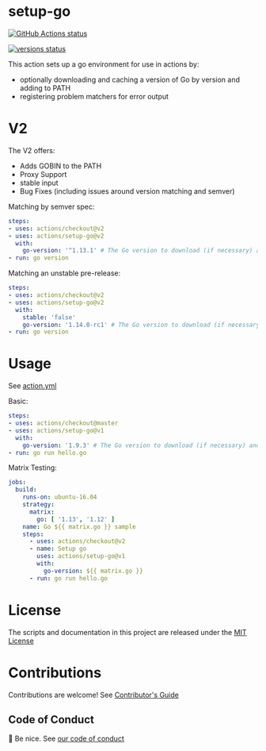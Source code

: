 # setup-go

<p align="left">
  <a href="https://github.com/actions/setup-go/actions"><img alt="GitHub Actions status" src="https://github.com/actions/setup-go/workflows/build-test/badge.svg"></a>

  <a href="https://github.com/actions/setup-go/actions"><img alt="versions status" src="https://github.com/actions/setup-go/workflows/go-versions/badge.svg"></a>  
</p>

This action sets up a go environment for use in actions by:

- optionally downloading and caching a version of Go by version and adding to PATH
- registering problem matchers for error output

# V2

The V2 offers:
- Adds GOBIN to the PATH
- Proxy Support
- stable input 
- Bug Fixes (including issues around version matching and semver)

Matching by semver spec:
```yaml
steps:
- uses: actions/checkout@v2
- uses: actions/setup-go@v2
  with:
    go-version: '^1.13.1' # The Go version to download (if necessary) and use.
- run: go version
```

Matching an unstable pre-release:
```yaml
steps:
- uses: actions/checkout@v2
- uses: actions/setup-go@v2
  with:
    stable: 'false'
    go-version: '1.14.0-rc1' # The Go version to download (if necessary) and use.
- run: go version
```

# Usage

See [action.yml](action.yml)

Basic:
```yaml
steps:
- uses: actions/checkout@master
- uses: actions/setup-go@v1
  with:
    go-version: '1.9.3' # The Go version to download (if necessary) and use.
- run: go run hello.go
```

Matrix Testing:
```yaml
jobs:
  build:
    runs-on: ubuntu-16.04
    strategy:
      matrix:
        go: [ '1.13', '1.12' ]
    name: Go ${{ matrix.go }} sample
    steps:
      - uses: actions/checkout@v2
      - name: Setup go
        uses: actions/setup-go@v1
        with:
          go-version: ${{ matrix.go }}
      - run: go run hello.go
```

# License

The scripts and documentation in this project are released under the [MIT License](LICENSE)

# Contributions

Contributions are welcome!  See [Contributor's Guide](docs/contributors.md)

## Code of Conduct

:wave: Be nice.  See [our code of conduct](CONDUCT)
